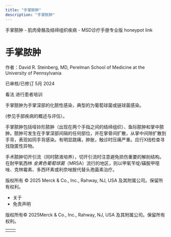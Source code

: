 ```yaml
---
title: "手掌脓肿"
description: "手掌脓肿"
---
```


﻿手掌脓肿 \- 肌肉骨骼及结缔组织疾病 \- MSD诊疗手册专业版 honeypot link

# 手掌脓肿

作者：David R. Steinberg, MD, Perelman School of Medicine at the University of Pennsylvania

已审核/已修订 5月 2024

看法 进行患者培训

手掌脓肿为手掌深部的化脓性感染，典型的为葡萄球菌或链球菌感染。

(参见手部疾病的概述与评估）。

手掌脓肿包括哑铃形脓肿（出现在两个手指之间的结缔组织）、鱼际脓肿和掌中脓肿。脓肿可发生在手掌深部间隔的任何部位，并在掌骨间扩散，从掌中间隙扩散到手背，表现如同手背感染。有明显跳痛，肿胀，触诊时压痛严重。应行X线检查寻找隐匿性异物。

手术脓肿切开引流（同时脓液培养），切开引流时注意避免损伤重要的解剖结构。在耐甲氧西林 _金黄色葡萄球菌_（MRSA）流行的地区，则以甲氧苄啶/磺胺甲噁唑、克林霉素、多西环素或利奈唑胺代替头孢菌素治疗。



版权所有 © 2025
Merck & Co., Inc., Rahway, NJ, USA 及其附属公司。保留所有权利。

- 关于
- 免责声明

版权所有© 2025Merck & Co., Inc., Rahway, NJ, USA 及其附属公司。保留所有权利。

|     |     |
| --- | --- |
|  |  |